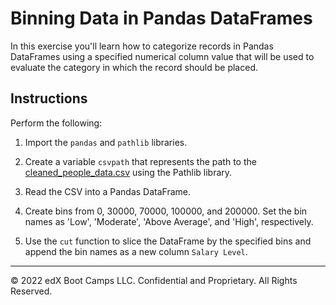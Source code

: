 # Binning Data in Pandas DataFrames

In this exercise you'll learn how to categorize records in Pandas DataFrames using a specified numerical column value that will be used to evaluate the category in which the record should be placed.

## Instructions

Perform the following:

1. Import the `pandas` and `pathlib` libraries.

2. Create a variable `csvpath` that represents the path to the [cleaned_people_data.csv](Resources/cleaned_people_data.csv) using the Pathlib library.

3. Read the CSV into a Pandas DataFrame.

4. Create bins from 0, 30000, 70000, 100000, and 200000. Set the bin names as 'Low', 'Moderate', 'Above Average', and 'High', respectively.

5. Use the `cut` function to slice the DataFrame by the specified bins and append the bin names as a new column `Salary Level`.

---

© 2022 edX Boot Camps LLC. Confidential and Proprietary. All Rights Reserved.
